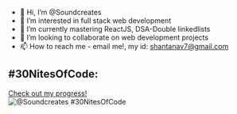 - 👋 Hi, I’m @Soundcreates
- 👀 I’m interested in full stack web development
- 🌱 I’m currently mastering ReactJS, DSA-Double linkedlists
- 💞️ I’m looking to collaborate on  web development projects
- 📫 How to reach me - email me!, my id: shantanav7@gmail.com


## #30NitesOfCode:
  [Check out my progress!](https://www.codedex.io/@Soundcreates/30-nites-of-code)  
  ![@Soundcreates #30NitesOfCode](https://www.codedex.io/api/petStatus?user=Soundcreates)

<!---
Soundcreates/Soundcreates is a ✨ special ✨ repository because its `README.md` (this file) appears on your GitHub profile.
You can click the Preview link to take a look at your changes.
--->
